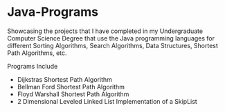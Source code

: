 # Java-Programs
Showcasing the projects that I have completed in my Undergraduate Computer Science Degree that use the Java programming languages for different Sorting Algorithms, Search Algorithms, Data Structures, Shortest Path Algorithms, etc.

Programs Include
- Dijkstras Shortest Path Algorithm
- Bellman Ford Shortest Path Algorithm
- Floyd Warshall Shortest Path Algorithm
- 2 Dimensional Leveled Linked List Implementation of a SkipList
